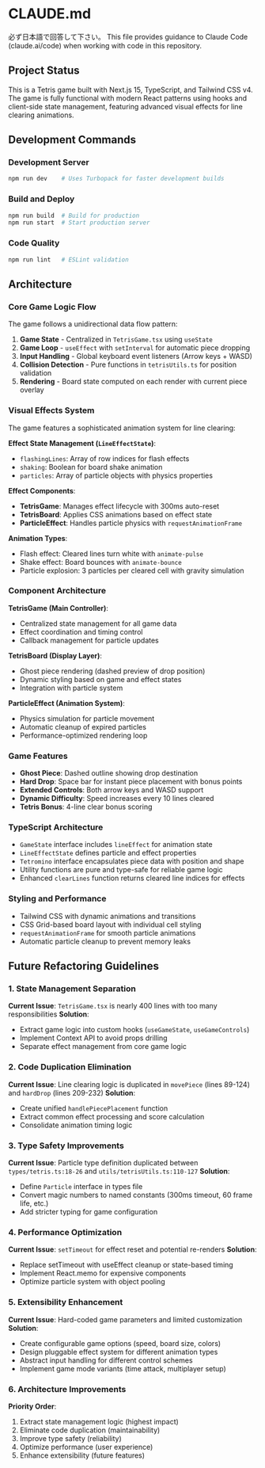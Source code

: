 # CLAUDE.md

必ず日本語で回答して下さい。
This file provides guidance to Claude Code (claude.ai/code) when working with code in this repository.

## Project Status

This is a Tetris game built with Next.js 15, TypeScript, and Tailwind CSS v4. The game is fully functional with modern React patterns using hooks and client-side state management, featuring advanced visual effects for line clearing animations.

## Development Commands

### Development Server
```bash
npm run dev    # Uses Turbopack for faster development builds
```

### Build and Deploy
```bash
npm run build  # Build for production
npm run start  # Start production server
```

### Code Quality
```bash
npm run lint   # ESLint validation
```

## Architecture

### Core Game Logic Flow
The game follows a unidirectional data flow pattern:
1. **Game State** - Centralized in `TetrisGame.tsx` using `useState`
2. **Game Loop** - `useEffect` with `setInterval` for automatic piece dropping
3. **Input Handling** - Global keyboard event listeners (Arrow keys + WASD)
4. **Collision Detection** - Pure functions in `tetrisUtils.ts` for position validation
5. **Rendering** - Board state computed on each render with current piece overlay

### Visual Effects System
The game features a sophisticated animation system for line clearing:

**Effect State Management (`LineEffectState`)**:
- `flashingLines`: Array of row indices for flash effects
- `shaking`: Boolean for board shake animation
- `particles`: Array of particle objects with physics properties

**Effect Components**:
- **TetrisGame**: Manages effect lifecycle with 300ms auto-reset
- **TetrisBoard**: Applies CSS animations based on effect state
- **ParticleEffect**: Handles particle physics with `requestAnimationFrame`

**Animation Types**:
- Flash effect: Cleared lines turn white with `animate-pulse`
- Shake effect: Board bounces with `animate-bounce`
- Particle explosion: 3 particles per cleared cell with gravity simulation

### Component Architecture

**TetrisGame (Main Controller)**:
- Centralized state management for all game data
- Effect coordination and timing control
- Callback management for particle updates

**TetrisBoard (Display Layer)**:
- Ghost piece rendering (dashed preview of drop position)
- Dynamic styling based on game and effect states
- Integration with particle system

**ParticleEffect (Animation System)**:
- Physics simulation for particle movement
- Automatic cleanup of expired particles
- Performance-optimized rendering loop

### Game Features
- **Ghost Piece**: Dashed outline showing drop destination
- **Hard Drop**: Space bar for instant piece placement with bonus points
- **Extended Controls**: Both arrow keys and WASD support
- **Dynamic Difficulty**: Speed increases every 10 lines cleared
- **Tetris Bonus**: 4-line clear bonus scoring

### TypeScript Architecture
- `GameState` interface includes `lineEffect` for animation state
- `LineEffectState` defines particle and effect properties
- `Tetromino` interface encapsulates piece data with position and shape
- Utility functions are pure and type-safe for reliable game logic
- Enhanced `clearLines` function returns cleared line indices for effects

### Styling and Performance
- Tailwind CSS with dynamic animations and transitions
- CSS Grid-based board layout with individual cell styling
- `requestAnimationFrame` for smooth particle animations
- Automatic particle cleanup to prevent memory leaks

## Future Refactoring Guidelines

### 1. State Management Separation
**Current Issue**: `TetrisGame.tsx` is nearly 400 lines with too many responsibilities
**Solution**: 
- Extract game logic into custom hooks (`useGameState`, `useGameControls`)
- Implement Context API to avoid props drilling
- Separate effect management from core game logic

### 2. Code Duplication Elimination
**Current Issue**: Line clearing logic is duplicated in `movePiece` (lines 89-124) and `hardDrop` (lines 209-232)
**Solution**:
- Create unified `handlePiecePlacement` function
- Extract common effect processing and score calculation
- Consolidate animation timing logic

### 3. Type Safety Improvements
**Current Issue**: Particle type definition duplicated between `types/tetris.ts:18-26` and `utils/tetrisUtils.ts:110-127`
**Solution**:
- Define `Particle` interface in types file
- Convert magic numbers to named constants (300ms timeout, 60 frame life, etc.)
- Add stricter typing for game configuration

### 4. Performance Optimization
**Current Issue**: `setTimeout` for effect reset and potential re-renders
**Solution**:
- Replace setTimeout with useEffect cleanup or state-based timing
- Implement React.memo for expensive components
- Optimize particle system with object pooling

### 5. Extensibility Enhancement
**Current Issue**: Hard-coded game parameters and limited customization
**Solution**:
- Create configurable game options (speed, board size, colors)
- Design pluggable effect system for different animation types
- Abstract input handling for different control schemes
- Implement game mode variants (time attack, multiplayer setup)

### 6. Architecture Improvements
**Priority Order**:
1. Extract state management logic (highest impact)
2. Eliminate code duplication (maintainability)
3. Improve type safety (reliability)
4. Optimize performance (user experience)
5. Enhance extensibility (future features)

